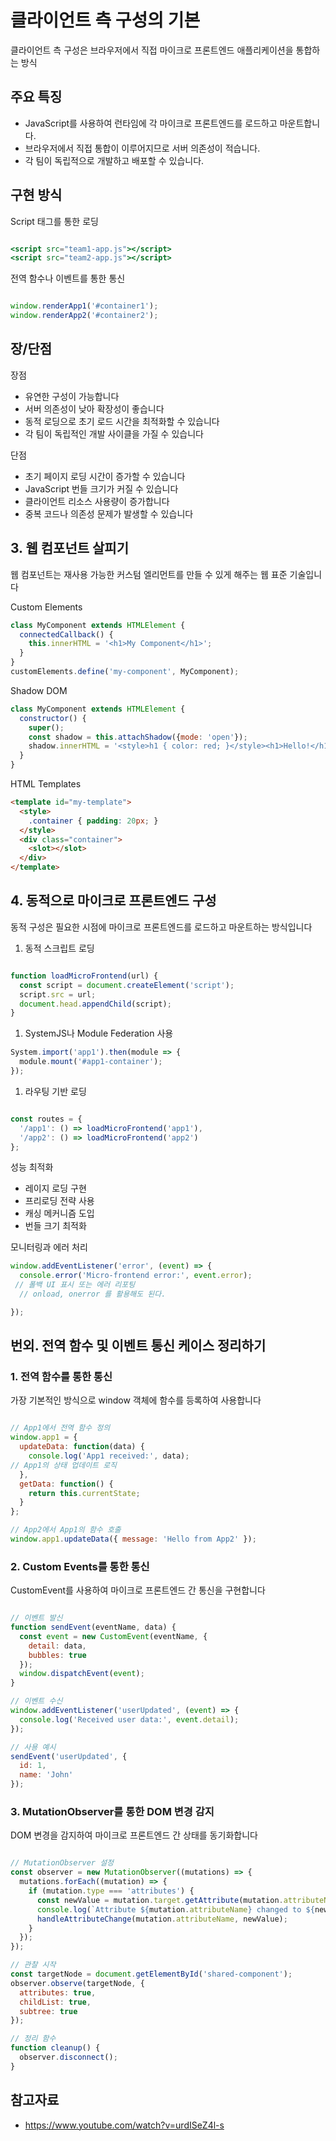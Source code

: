 # 클라이언트 측 구성의 기본

클라이언트 측 구성은 브라우저에서 직접 마이크로 프론트엔드 애플리케이션을 통합하는 방식

## 주요 특징

- JavaScript를 사용하여 런타임에 각 마이크로 프론트엔드를 로드하고 마운트합니다.
- 브라우저에서 직접 통합이 이루어지므로 서버 의존성이 적습니다.
- 각 팀이 독립적으로 개발하고 배포할 수 있습니다.

## 구현 방식

Script 태그를 통한 로딩

```jsx

<script src="team1-app.js"></script>
<script src="team2-app.js"></script>

```

전역 함수나 이벤트를 통한 통신

```jsx

window.renderApp1('#container1');
window.renderApp2('#container2');

```

## 장/단점

장점

- 유연한 구성이 가능합니다
- 서버 의존성이 낮아 확장성이 좋습니다
- 동적 로딩으로 초기 로드 시간을 최적화할 수 있습니다
- 각 팀이 독립적인 개발 사이클을 가질 수 있습니다

단점

- 초기 페이지 로딩 시간이 증가할 수 있습니다
- JavaScript 번들 크기가 커질 수 있습니다
- 클라이언트 리소스 사용량이 증가합니다
- 중복 코드나 의존성 문제가 발생할 수 있습니다

## 3. 웹 컴포넌트 살피기

웹 컴포넌트는 재사용 가능한 커스텀 엘리먼트를 만들 수 있게 해주는 웹 표준 기술입니다

Custom Elements

```jsx
class MyComponent extends HTMLElement {
  connectedCallback() {
    this.innerHTML = '<h1>My Component</h1>';
  }
}
customElements.define('my-component', MyComponent);

```

Shadow DOM

```jsx
class MyComponent extends HTMLElement {
  constructor() {
    super();
    const shadow = this.attachShadow({mode: 'open'});
    shadow.innerHTML = '<style>h1 { color: red; }</style><h1>Hello!</h1>';
  }
}

```

HTML Templates

```html
<template id="my-template">
  <style>
    .container { padding: 20px; }
  </style>
  <div class="container">
    <slot></slot>
  </div>
</template>

```

## 4. 동적으로 마이크로 프론트엔드 구성

동적 구성은 필요한 시점에 마이크로 프론트엔드를 로드하고 마운트하는 방식입니다

1. 동적 스크립트 로딩

```jsx

function loadMicroFrontend(url) {
  const script = document.createElement('script');
  script.src = url;
  document.head.appendChild(script);
}

```

1. SystemJS나 Module Federation 사용

```jsx
System.import('app1').then(module => {
  module.mount('#app1-container');
});

```

1. 라우팅 기반 로딩

```jsx

const routes = {
  '/app1': () => loadMicroFrontend('app1'),
  '/app2': () => loadMicroFrontend('app2')
};

```

성능 최적화

- 레이지 로딩 구현
- 프리로딩 전략 사용
- 캐싱 메커니즘 도입
- 번들 크기 최적화

모니터링과 에러 처리

```jsx
window.addEventListener('error', (event) => {
  console.error('Micro-frontend error:', event.error);
 // 폴백 UI 표시 또는 에러 리포팅 
  // onload, onerror 를 활용해도 된다.

});

```

## 번외. 전역 함수 및 이벤트 통신 케이스 정리하기

### 1. 전역 함수를 통한 통신

가장 기본적인 방식으로 window 객체에 함수를 등록하여 사용합니다

```jsx

// App1에서 전역 함수 정의
window.app1 = {
  updateData: function(data) {
    console.log('App1 received:', data);
// App1의 상태 업데이트 로직
  },
  getData: function() {
    return this.currentState;
  }
};

// App2에서 App1의 함수 호출
window.app1.updateData({ message: 'Hello from App2' });

```

### 2. Custom Events를 통한 통신

CustomEvent를 사용하여 마이크로 프론트엔드 간 통신을 구현합니다

```jsx

// 이벤트 발신
function sendEvent(eventName, data) {
  const event = new CustomEvent(eventName, {
    detail: data,
    bubbles: true
  });
  window.dispatchEvent(event);
}

// 이벤트 수신
window.addEventListener('userUpdated', (event) => {
  console.log('Received user data:', event.detail);
});

// 사용 예시
sendEvent('userUpdated', {
  id: 1,
  name: 'John'
});

```

### 3. MutationObserver를 통한 DOM 변경 감지

DOM 변경을 감지하여 마이크로 프론트엔드 간 상태를 동기화합니다

```jsx

// MutationObserver 설정
const observer = new MutationObserver((mutations) => {
  mutations.forEach((mutation) => {
    if (mutation.type === 'attributes') {
      const newValue = mutation.target.getAttribute(mutation.attributeName);
      console.log(`Attribute ${mutation.attributeName} changed to ${newValue}`);
      handleAttributeChange(mutation.attributeName, newValue);
    }
  });
});

// 관찰 시작
const targetNode = document.getElementById('shared-component');
observer.observe(targetNode, {
  attributes: true,
  childList: true,
  subtree: true
});

// 정리 함수
function cleanup() {
  observer.disconnect();
}

```

## 참고자료

- <https://www.youtube.com/watch?v=urdISeZ4l-s>
